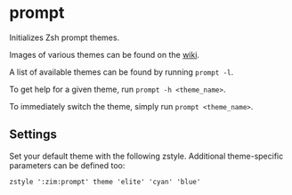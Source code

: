 prompt
======

Initializes Zsh prompt themes.

Images of various themes can be found on the [wiki](https://github.com/zimfw/zimfw/wiki/Themes).

A list of available themes can be found by running `prompt -l`.

To get help for a given theme, run `prompt -h <theme_name>`.

To immediately switch the theme, simply run `prompt <theme_name>`.

Settings
--------

Set your default theme with the following zstyle. Additional theme-specific parameters can be defined too:

    zstyle ':zim:prompt' theme 'elite' 'cyan' 'blue'
